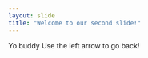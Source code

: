 ```yaml
---
layout: slide
title: "Welcome to our second slide!"
---
```

Yo buddy
Use the left arrow to go back!
